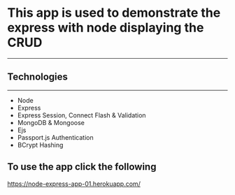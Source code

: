 # This app is used to demonstrate the express with node displaying the CRUD
***

## Technologies 
---------------------------------------------------------------------
* Node
* Express
* Express Session, Connect Flash & Validation
* MongoDB & Mongoose
* Ejs
* Passport.js Authentication
* BCrypt Hashing

## To use the app click the following 
https://node-express-app-01.herokuapp.com/